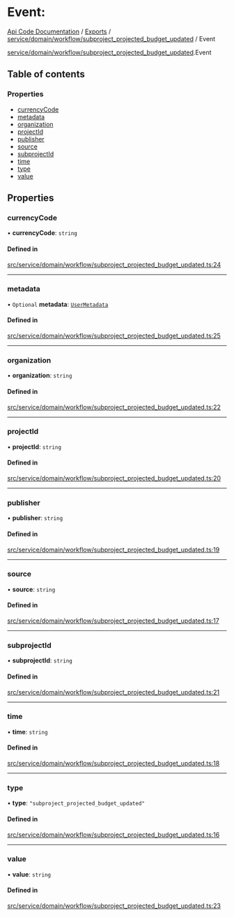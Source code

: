 # Event: 
 
[Api Code Documentation](../README.md) / [Exports](../modules.md) / [service/domain/workflow/subproject\_projected\_budget\_updated](../modules/service_domain_workflow_subproject_projected_budget_updated.md) / Event

[service/domain/workflow/subproject\_projected\_budget\_updated](../modules/service_domain_workflow_subproject_projected_budget_updated.md).Event

## Table of contents

### Properties

- [currencyCode](service_domain_workflow_subproject_projected_budget_updated.Event.md#currencycode)
- [metadata](service_domain_workflow_subproject_projected_budget_updated.Event.md#metadata)
- [organization](service_domain_workflow_subproject_projected_budget_updated.Event.md#organization)
- [projectId](service_domain_workflow_subproject_projected_budget_updated.Event.md#projectid)
- [publisher](service_domain_workflow_subproject_projected_budget_updated.Event.md#publisher)
- [source](service_domain_workflow_subproject_projected_budget_updated.Event.md#source)
- [subprojectId](service_domain_workflow_subproject_projected_budget_updated.Event.md#subprojectid)
- [time](service_domain_workflow_subproject_projected_budget_updated.Event.md#time)
- [type](service_domain_workflow_subproject_projected_budget_updated.Event.md#type)
- [value](service_domain_workflow_subproject_projected_budget_updated.Event.md#value)

## Properties

### currencyCode

• **currencyCode**: `string`

#### Defined in

[src/service/domain/workflow/subproject_projected_budget_updated.ts:24](https://github.com/openkfw/TruBudget/blob/086d599/api/src/service/domain/workflow/subproject_projected_budget_updated.ts#L24)

___

### metadata

• `Optional` **metadata**: [`UserMetadata`](../modules/service_domain_metadata.md#usermetadata)

#### Defined in

[src/service/domain/workflow/subproject_projected_budget_updated.ts:25](https://github.com/openkfw/TruBudget/blob/086d599/api/src/service/domain/workflow/subproject_projected_budget_updated.ts#L25)

___

### organization

• **organization**: `string`

#### Defined in

[src/service/domain/workflow/subproject_projected_budget_updated.ts:22](https://github.com/openkfw/TruBudget/blob/086d599/api/src/service/domain/workflow/subproject_projected_budget_updated.ts#L22)

___

### projectId

• **projectId**: `string`

#### Defined in

[src/service/domain/workflow/subproject_projected_budget_updated.ts:20](https://github.com/openkfw/TruBudget/blob/086d599/api/src/service/domain/workflow/subproject_projected_budget_updated.ts#L20)

___

### publisher

• **publisher**: `string`

#### Defined in

[src/service/domain/workflow/subproject_projected_budget_updated.ts:19](https://github.com/openkfw/TruBudget/blob/086d599/api/src/service/domain/workflow/subproject_projected_budget_updated.ts#L19)

___

### source

• **source**: `string`

#### Defined in

[src/service/domain/workflow/subproject_projected_budget_updated.ts:17](https://github.com/openkfw/TruBudget/blob/086d599/api/src/service/domain/workflow/subproject_projected_budget_updated.ts#L17)

___

### subprojectId

• **subprojectId**: `string`

#### Defined in

[src/service/domain/workflow/subproject_projected_budget_updated.ts:21](https://github.com/openkfw/TruBudget/blob/086d599/api/src/service/domain/workflow/subproject_projected_budget_updated.ts#L21)

___

### time

• **time**: `string`

#### Defined in

[src/service/domain/workflow/subproject_projected_budget_updated.ts:18](https://github.com/openkfw/TruBudget/blob/086d599/api/src/service/domain/workflow/subproject_projected_budget_updated.ts#L18)

___

### type

• **type**: ``"subproject_projected_budget_updated"``

#### Defined in

[src/service/domain/workflow/subproject_projected_budget_updated.ts:16](https://github.com/openkfw/TruBudget/blob/086d599/api/src/service/domain/workflow/subproject_projected_budget_updated.ts#L16)

___

### value

• **value**: `string`

#### Defined in

[src/service/domain/workflow/subproject_projected_budget_updated.ts:23](https://github.com/openkfw/TruBudget/blob/086d599/api/src/service/domain/workflow/subproject_projected_budget_updated.ts#L23)
